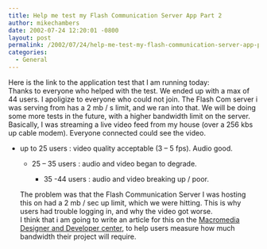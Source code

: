 ```yaml
---
title: Help me test my Flash Communication Server App Part 2
author: mikechambers
date: 2002-07-24 12:20:01 -0800
layout: post
permalink: /2002/07/24/help-me-test-my-flash-communication-server-app-part-2/
categories:
  - General
---
```



Here is the link to the application test that I am running today:  
Thanks to everyone who helped with the test. We ended up with a max of 44 users. I apoligize to everyone who could not join. The Flash Com server i was serving from has a 2 mb / s limit, and we ran into that. We will be doing some more tests in the future, with a higher bandwidth limit on the server.  
Basically, I was streaming&nbsp;a live video feed from my house (over a 256 kbs up cable modem). Everyone connected could see the video.  
  
*   up to 25 users : video quality acceptable (3 &#8211; 5 fps). Audio good.  
    *   25 &#8211; 35 users&nbsp;: audio and video began to degrade.  
        *   35 -44 users : audio and video breaking up / poor.</UL>
          
        The problem was that the Flash Communication Server I was hosting this on had a 2 mb / sec up limit, which we were hitting. This is why users had trouble logging in, and why the video got worse.  
        I think that i am going to write an article for this on the [Macromedia Designer and Developer center][1], to help users measure how much bandwidth their project will require.</p>

 [1]: http://www.macromedia.com/desdev/